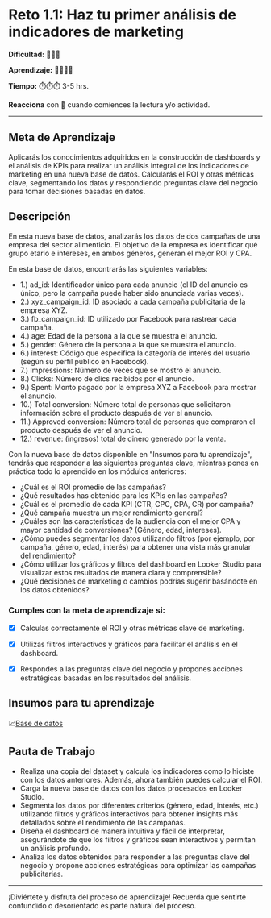 # Reto 1.1: Haz tu primer análisis de indicadores de marketing


**Dificultad:** 🌻🌻🌻


**Aprendizaje:** 🍯🍯🍯🍯


**Tiempo:** ⏱️️⏱️️⏱️️ 3-5 hrs.


**Reacciona** con 👀 cuando comiences la lectura y/o actividad.


---

## Meta de Aprendizaje
Aplicarás los conocimientos adquiridos en la construcción de dashboards y el análisis de KPIs para realizar un análisis integral de los indicadores de marketing en una nueva base de datos. Calcularás el ROI y otras métricas clave, segmentando los datos y respondiendo preguntas clave del negocio para tomar decisiones basadas en datos.


## Descripción
En esta nueva base de datos, analizarás los datos de dos campañas de una empresa del sector alimenticio. El objetivo de la empresa es identificar qué grupo etario e intereses, en ambos géneros, generan el mejor ROI y CPA.

En esta base de datos, encontrarás las siguientes variables:


- 1.) ad_id: Identificador único para cada anuncio (el ID del anuncio es único, pero la campaña puede haber sido anunciada varias veces).
- 2.) xyz_campaign_id: ID asociado a cada campaña publicitaria de la empresa XYZ.
- 3.) fb_campaign_id: ID utilizado por Facebook para rastrear cada campaña.
- 4.) age: Edad de la persona a la que se muestra el anuncio.
- 5.) gender: Género de la persona a la que se muestra el anuncio.
- 6.) interest: Código que especifica la categoría de interés del usuario (según su perfil público en Facebook).
- 7.) Impressions: Número de veces que se mostró el anuncio.
- 8.) Clicks: Número de clics recibidos por el anuncio.
- 9.) Spent: Monto pagado por la empresa XYZ a Facebook para mostrar el anuncio.
- 10.) Total conversion: Número total de personas que solicitaron información sobre el producto después de ver el anuncio.
- 11.) Approved conversion: Número total de personas que compraron el producto después de ver el anuncio.
- 12.) revenue: (ingresos) total de dinero generado por la venta.

Con la nueva base de datos disponible en "Insumos para tu aprendizaje", tendrás que responder a las siguientes preguntas clave, mientras pones en práctica todo lo aprendido en los módulos anteriores: 
- ¿Cuál es el ROI promedio de las campañas?
- ¿Qué resultados has obtenido para los KPIs en las campañas?
- ¿Cuál es el promedio de cada KPI (CTR, CPC, CPA, CR) por campaña?
- ¿Qué campaña muestra un mejor rendimiento general?
- ¿Cuáles son las características de la audiencia con el mejor CPA y mayor cantidad de conversiones? (Género, edad, intereses).
- ¿Cómo puedes segmentar los datos utilizando filtros (por ejemplo, por campaña, género, edad, interés) para obtener una vista más granular del rendimiento?
- ¿Cómo utilizar los gráficos y filtros del dashboard en Looker Studio para visualizar estos resultados de manera clara y comprensible?
- ¿Qué decisiones de marketing o cambios podrías sugerir basándote en los datos obtenidos?

### Cumples con la meta de aprendizaje si:
- [x] Calculas correctamente el ROI y otras métricas clave de marketing.
- [x] Utilizas filtros interactivos y gráficos para facilitar el análisis en el dashboard.
- [x] Respondes a las preguntas clave del negocio y propones acciones estratégicas basadas en los resultados del análisis.


## Insumos para tu aprendizaje
📈[Base de datos](https://docs.google.com/spreadsheets/d/1R9whmGqq4SKVFVAuCUhv87hBUvkKG5Zc5a7kVfDjCwY/copy?)

## Pauta de Trabajo
- Realiza una copia del dataset y calcula los indicadores como lo hiciste con los datos anteriores. Además, ahora también puedes calcular el ROI.  
- Carga la nueva base de datos con los datos procesados en Looker Studio.  
- Segmenta los datos por diferentes criterios (género, edad, interés, etc.) utilizando filtros y gráficos interactivos para obtener insights más detallados sobre el rendimiento de las campañas.  
- Diseña el dashboard de manera intuitiva y fácil de interpretar, asegurándote de que los filtros y gráficos sean interactivos y permitan un análisis profundo.  
- Analiza los datos obtenidos para responder a las preguntas clave del negocio y propone acciones estratégicas para optimizar las campañas publicitarias.


---


¡Diviértete y disfruta del proceso de aprendizaje! Recuerda que sentirte confundido o desorientado es parte natural del proceso.
